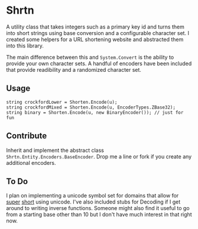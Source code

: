 Shrtn
===== 

A utility class that takes integers such as a primary key id and turns 
them into short strings using base conversion and a configurable 
character set. I created some helpers for a URL shortening website and 
abstracted them into this library.

The main difference between this and `System.Convert` is the ability to 
provide your own character sets. A handful of encoders have been 
included that provide readibility and a randomized character set.

Usage
-----

    string crockfordLower = Shorten.Encode(u);
    string crockfordMixed = Shorten.Encode(u, EncoderTypes.ZBase32);
    string binary = Shorten.Encode(u, new BinaryEncoder()); // just for fun
    
Contribute
---------

Inherit and implement the abstract class 
`Shrtn.Entity.Encoders.BaseEncoder`. Drop me a line or fork if you 
create any additional encoders. 

To Do
-----

I plan on implementing a unicode symbol set for domains that allow for 
[super](http://tinyarrows.com/) 
[short](http://en.wikipedia.org/wiki/Internationalized_domain_name) 
using unicode. I've also included stubs for Decoding if I get around to 
writing inverse functions. Someone might also find it useful to go from 
a starting base other than 10 but I don't have much interest in that 
right now. 